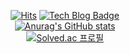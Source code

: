<!-- [![Solved.ac 프로필](http://mazassumnida.wtf/api/mini/generate_badge?boj=jeongdalma)](https://solved.ac/jeongdalma) -->

<div align="center">

[![Hits](https://hits.seeyoufarm.com/api/count/incr/badge.svg?url=https%3A%2F%2Fgithub.com%2Fjdalma%2Fhit-counter&count_bg=%233BB494&title_bg=%23555555&icon=&icon_color=%23000000&title=view&edge_flat=false)](https://hits.seeyoufarm.com)
[![Tech Blog Badge](http://img.shields.io/badge/-%20Blog-black?style=flat-square&logo=github&link=https://jdalma.github.io/)](https://jdalma.github.io/)
<br>
[![Anurag's GitHub stats](https://github-readme-stats.vercel.app/api?username=jdalma)](https://github.com/jdalma/github-readme-stats)
<br>
[![Solved.ac 프로필](http://mazassumnida.wtf/api/v2/generate_badge?boj=jeongdalma)](https://solved.ac/jeongdalma)
<br>



</div>
  
<!--
**jdalma/jdalma** is a ✨ _special_ ✨ repository because its `README.md` (this file) appears on your GitHub profile.

Here are some ideas to get you started:

- 🔭 I’m currently working on ...
- 🌱 I’m currently learning ...
- 👯 I’m looking to collaborate on ...
- 🤔 I’m looking for help with ...
- 💬 Ask me about ...
- 📫 How to reach me: ...
- 😄 Pronouns: ...
- ⚡ Fun fact: ...
-->

